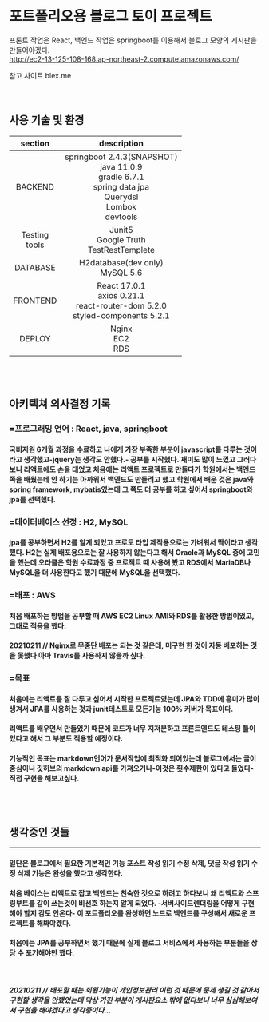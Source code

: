 # 포트폴리오용 블로그 토이 프로젝트

프론트 작업은 React, 백엔드 작업은 springboot를 이용해서 블로그 모양의 게시판을 만들어야겠다. <br/>
http://ec2-13-125-108-168.ap-northeast-2.compute.amazonaws.com/

참고 사이트 blex.me  
<br/>
<br/>
## 사용 기술 및 환경
|section|description|
|:--:|:--:|
|BACKEND|springboot 2.4.3(SNAPSHOT)<br/>java 11.0.9<br/>gradle 6.7.1<br/>spring data jpa<br/>Querydsl<br/>Lombok<br/>devtools|
|Testing<br/>tools|Junit5<br/>Google Truth<br/>TestRestTemplete
|DATABASE| H2database(dev only)<br/>MySQL 5.6|
|FRONTEND| React 17.0.1<br/>axios 0.21.1<br>react-router-dom 5.2.0<br/>styled-components 5.2.1|
|DEPLOY|Nginx<br/>EC2<br/>RDS|
<br/><br/>
## 아키텍쳐 의사결정 기록
### =프로그래밍 언어 : React, java, springboot
#### 국비지원 6개월 과정을 수료하고 나에게 가장 부족한 부분이 javascript를 다루는 것이라고 생각했고-jquery는 생각도 안했다.- 공부를 시작했다. 재미도 많이 느꼈고 그러다 보니 리액트에도 손을 대었고 처음에는 리액트 프로젝트로 만들다가 학원에서는 백엔드쪽을 배웠는데 안 하기는 아까워서 백엔드도 만들려고 했고 학원에서 배운 것은 java와 spring framework, mybatis였는데 그 쪽도 더 공부를 하고 싶어서 springboot와 jpa를 선택했다.

### =데이터베이스 선정 : H2, MySQL
#### jpa를 공부하면서 H2를 알게 되었고 프로토 타입 제작용으로는 가벼워서 딱이라고 생각했다. H2는 실제 배포용으로는 잘 사용하지 않는다고 해서 Oracle과 MySQL 중에 고민을 했는데 오라클은 학원 수료과정 중 프로젝트 때 사용해 봤고 RDS에서 MariaDB나 MySQL을 더 사용한다고 했기 때문에 MySQL을 선택했다.

### =배포 : AWS
#### 처음 배포하는 방법을 공부할 때 AWS EC2 Linux AMI와 RDS를 활용한 방법이었고, 그대로 적용을 했다. 
#### 20210211 // Nginx로 무중단 배포는 되는 것 같은데, 미구현 한 것이 자동 배포하는 것을 못했다 아마 Travis를 사용하지 않을까 싶다.

### =목표
#### 처음에는 리액트를 잘 다루고 싶어서 시작한 프로젝트였는데 JPA와 TDD에 흥미가 많이 생겨서 JPA를 사용하는 것과 junit테스트로 모든기능 100% 커버가 목표이다.
#### 리액트를 배우면서 만들었기 때문에 코드가 너무 지저분하고 프론트엔드도 테스팅 툴이 있다고 해서 그 부분도 적용할 예정이다.
#### 기능적인 목표는 markdown언어가 문서작업에 최적화 되어있는데 블로그에서는 글이 중심이니 깃허브의 markdown api를 가져오거나-이것은 횟수제한이 있다고 들었다- 직접 구현을 해보고싶다.
<br/>
<br/>

## 생각중인 것들
---
#### 일단은 블로그에서 필요한 기본적인 기능 포스트 작성 읽기 수정 삭제, 댓글 작성 읽기 수정 삭제 기능은 완성을 했다고 생각한다. 
#### 처음 베이스는 리액트로 잡고 백엔드는 친숙한 것으로 하려고 하다보니 왜 리액트와 스프링부트를 같이 쓰는것이 비선호 하는지 알게 되었다. -서버사이드렌더링을 어떻게 구현해야 할지 감도 안온다- 이 포트폴리오를 완성하면 노드로 백엔드를 구성해서 새로운 프로젝트를 해봐야겠다.
#### 처음에는 JPA를 공부하면서 했기 때문에 실제 블로그 서비스에서 사용하는 부분들을 상당 수 포기해야만 했다. 
<br/>

#### *20210211 // 배포할 때는 회원기능이 개인정보관리 이런 것 때문에 문제 생길 것 같아서 구현할 생각을 안했었는데 막상 가진 부분이 게시판요소 밖에 없다보니 너무 심심해보여서 구현을 해야겠다고 생각중이다...*
